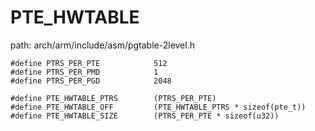 PTE_HWTABLE
========================================

path: arch/arm/include/asm/pgtable-2level.h
```
#define PTRS_PER_PTE            512
#define PTRS_PER_PMD            1
#define PTRS_PER_PGD            2048

#define PTE_HWTABLE_PTRS        (PTRS_PER_PTE)
#define PTE_HWTABLE_OFF         (PTE_HWTABLE_PTRS * sizeof(pte_t))
#define PTE_HWTABLE_SIZE        (PTRS_PER_PTE * sizeof(u32))
```